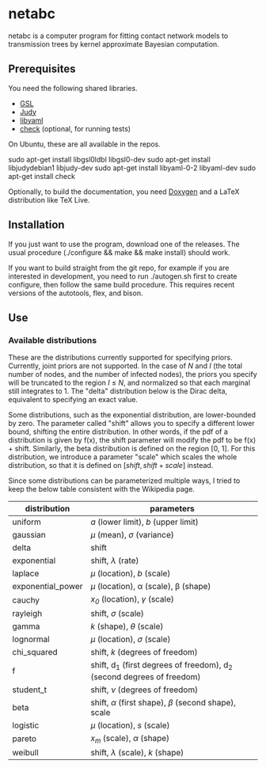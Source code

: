 # netabc

netabc is a computer program for fitting contact network models to transmission
trees by kernel approximate Bayesian computation.

## Prerequisites

You need the following shared libraries. 

* [GSL](http://www.gnu.org/software/gsl/)
* [Judy](http://judy.sourceforge.net/)
* [libyaml](http://pyyaml.org/wiki/LibYAML)
* [check](http://check.sourceforge.net/) (optional, for running tests)

On Ubuntu, these are all available in the repos.

   sudo apt-get install libgsl0ldbl libgsl0-dev 
   sudo apt-get install libjudydebian1 libjudy-dev 
   sudo apt-get install libyaml-0-2 libyaml-dev
   sudo apt-get install check

Optionally, to build the documentation, you need
[Doxygen](http://www.stack.nl/~dimitri/doxygen/index.html) and a LaTeX
distribution like TeX Live.

## Installation

If you just want to use the program, download one of the releases. The usual
procedure (./configure && make && make install) should work.

If you want to build straight from the git repo, for example if you are
interested in development, you need to run ./autogen.sh first to create
configure, then follow the same build procedure. This requires recent versions
of the autotools, flex, and bison.

## Use

### Available distributions

These are the distributions currently supported for specifying priors.
Currently, joint priors are not supported. In the case of _N_ and _I_ (the
total number of nodes, and the number of infected nodes), the priors you
specify will be truncated to the region _I_ ≤ _N_, and normalized so that each
marginal still integrates to 1. The "delta" distribution below is the Dirac
delta, equivalent to specifying an exact value.

Some distributions, such as the exponential distribution, are lower-bounded by
zero. The parameter called "shift" allows you to specify a different lower
bound, shifting the entire distribution. In other words, if the pdf of a
distribution is given by f(x), the shift parameter will modify the pdf to be
f(x) + shift. Similarly, the beta distribution is defined on the region [0, 1].
For this distribution, we introduce a parameter "scale" which scales the whole
distribution, so that it is defined on $[shift, shift + scale]$ instead. 

Since some distributions can be parameterized multiple ways, I tried to keep
the below table consistent with the Wikipedia page.

distribution | parameters
-------------|-----------
uniform | _a_ (lower limit), _b_ (upper limit)
gaussian | _μ_ (mean), _σ_ (variance)
delta | shift
exponential | shift, _λ_ (rate)
laplace | _μ_ (location), _b_ (scale)
exponential_power | _μ_ (location), α (scale), β (shape)
cauchy | _x<sub>0</sub>_ (location), _γ_ (scale)
rayleigh | shift, _σ_ (scale)
gamma | _k_ (shape), _θ_ (scale)
lognormal | _μ_ (location), _σ_ (scale) 
chi_squared | shift, _k_ (degrees of freedom)
f | shift, d<sub>1</sub> (first degrees of freedom), d<sub>2</sub> (second degrees of freedom)
student_t | shift, _ν_ (degrees of freedom)
beta | shift,  _α_ (first shape), _β_ (second shape), scale
logistic |  _μ_ (location), _s_ (scale)
pareto | _x<sub>m</sub>_ (scale), _α_ (shape)
weibull | shift, _λ_ (scale), _k_ (shape)
